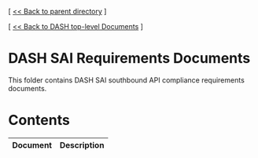 [ [ << Back to parent directory](../README.md) ]

[ [ << Back to DASH top-level Documents](../../README.md#contents) ]

# DASH SAI Requirements Documents

This folder contains DASH SAI southbound API compliance requirements documents.

# Contents

| Document                                               | Description                                |
| ------------------------------------------------------ | ------------------------------------------ |
